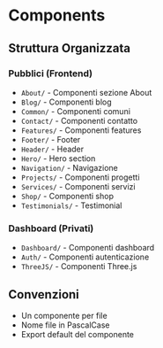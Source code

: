 # Components

## Struttura Organizzata

### Pubblici (Frontend)
- `About/` - Componenti sezione About
- `Blog/` - Componenti blog
- `Common/` - Componenti comuni
- `Contact/` - Componenti contatto
- `Features/` - Componenti features
- `Footer/` - Footer
- `Header/` - Header
- `Hero/` - Hero section
- `Navigation/` - Navigazione
- `Projects/` - Componenti progetti
- `Services/` - Componenti servizi
- `Shop/` - Componenti shop
- `Testimonials/` - Testimonial

### Dashboard (Privati)
- `Dashboard/` - Componenti dashboard
- `Auth/` - Componenti autenticazione
- `ThreeJS/` - Componenti Three.js

## Convenzioni
- Un componente per file
- Nome file in PascalCase
- Export default del componente
